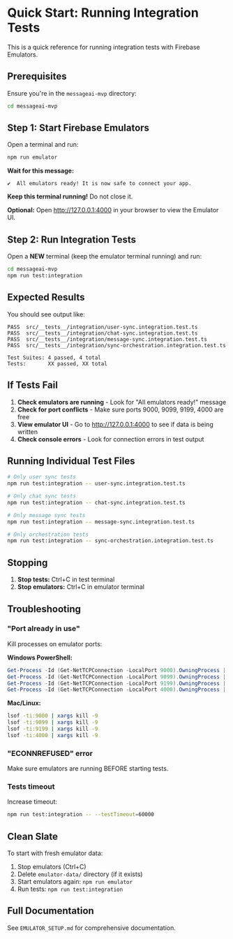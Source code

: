 # Quick Start: Running Integration Tests

This is a quick reference for running integration tests with Firebase Emulators.

## Prerequisites

Ensure you're in the `messageai-mvp` directory:

```bash
cd messageai-mvp
```

## Step 1: Start Firebase Emulators

Open a terminal and run:

```bash
npm run emulator
```

**Wait for this message:**
```
✔  All emulators ready! It is now safe to connect your app.
```

**Keep this terminal running!** Do not close it.

**Optional:** Open http://127.0.0.1:4000 in your browser to view the Emulator UI.

## Step 2: Run Integration Tests

Open a **NEW** terminal (keep the emulator terminal running) and run:

```bash
cd messageai-mvp
npm run test:integration
```

## Expected Results

You should see output like:

```
PASS  src/__tests__/integration/user-sync.integration.test.ts
PASS  src/__tests__/integration/chat-sync.integration.test.ts
PASS  src/__tests__/integration/message-sync.integration.test.ts
PASS  src/__tests__/integration/sync-orchestration.integration.test.ts

Test Suites: 4 passed, 4 total
Tests:       XX passed, XX total
```

## If Tests Fail

1. **Check emulators are running** - Look for "All emulators ready!" message
2. **Check for port conflicts** - Make sure ports 9000, 9099, 9199, 4000 are free
3. **View emulator UI** - Go to http://127.0.0.1:4000 to see if data is being written
4. **Check console errors** - Look for connection errors in test output

## Running Individual Test Files

```bash
# Only user sync tests
npm run test:integration -- user-sync.integration.test.ts

# Only chat sync tests  
npm run test:integration -- chat-sync.integration.test.ts

# Only message sync tests
npm run test:integration -- message-sync.integration.test.ts

# Only orchestration tests
npm run test:integration -- sync-orchestration.integration.test.ts
```

## Stopping

1. **Stop tests:** Ctrl+C in test terminal
2. **Stop emulators:** Ctrl+C in emulator terminal

## Troubleshooting

### "Port already in use"

Kill processes on emulator ports:

**Windows PowerShell:**
```powershell
Get-Process -Id (Get-NetTCPConnection -LocalPort 9000).OwningProcess | Stop-Process -Force
Get-Process -Id (Get-NetTCPConnection -LocalPort 9099).OwningProcess | Stop-Process -Force
Get-Process -Id (Get-NetTCPConnection -LocalPort 9199).OwningProcess | Stop-Process -Force
Get-Process -Id (Get-NetTCPConnection -LocalPort 4000).OwningProcess | Stop-Process -Force
```

**Mac/Linux:**
```bash
lsof -ti:9000 | xargs kill -9
lsof -ti:9099 | xargs kill -9
lsof -ti:9199 | xargs kill -9
lsof -ti:4000 | xargs kill -9
```

### "ECONNREFUSED" error

Make sure emulators are running BEFORE starting tests.

### Tests timeout

Increase timeout:
```bash
npm run test:integration -- --testTimeout=60000
```

## Clean Slate

To start with fresh emulator data:

1. Stop emulators (Ctrl+C)
2. Delete `emulator-data/` directory (if it exists)
3. Start emulators again: `npm run emulator`
4. Run tests: `npm run test:integration`

## Full Documentation

See `EMULATOR_SETUP.md` for comprehensive documentation.

